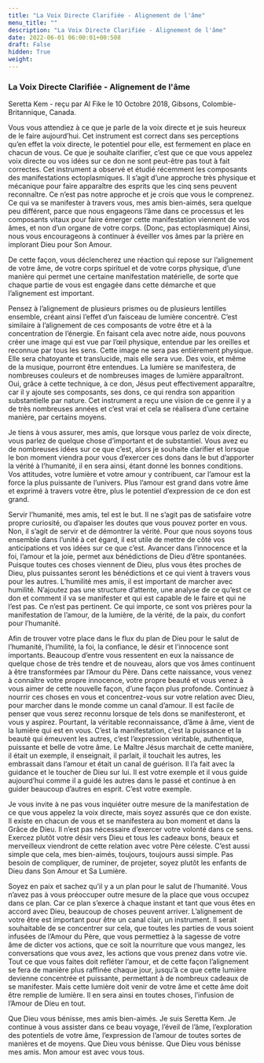 ```yaml
---
title: "La Voix Directe Clarifiée - Alignement de l'âme"
menu_title: ""
description: "La Voix Directe Clarifiée - Alignement de l'âme"
date: 2022-06-01 06:00:01+00:508
draft: False
hidden: True
weight:
---
```

### La Voix Directe Clarifiée - Alignement de l'âme

Seretta Kem - reçu par Al Fike le 10 Octobre 2018, Gibsons, Colombie-Britannique, Canada.

Vous vous attendiez à ce que je parle de la voix directe et je suis heureux de le faire aujourd’hui. Cet instrument est correct dans ses perceptions qu’en effet la voix directe, le potentiel pour elle, est fermement en place en chacun de vous. Ce que je souhaite clarifier, c’est que ce que vous appelez voix directe ou vos idées sur ce don ne sont peut-être pas tout à fait correctes. Cet instrument a observé et étudié récemment les composants des manifestations ectoplasmiques. Il s’agit d’une approche très physique et mécanique pour faire apparaître des esprits que les cinq sens peuvent reconnaître. Ce n’est pas notre approche et je crois que vous le comprenez. Ce qui va se manifester à travers vous, mes amis bien-aimés, sera quelque peu différent, parce que nous engageons l’âme dans ce processus et les composants vitaux pour faire émerger cette manifestation viennent de vos âmes, et non d’un organe de votre corps. (Donc, pas ectoplasmique) Ainsi, nous vous encourageons à continuer à éveiller vos âmes par la prière en implorant Dieu pour Son Amour.

De cette façon, vous déclencherez une réaction qui repose sur l’alignement de votre âme, de votre corps spirituel et de votre corps physique, d’une manière qui permet une certaine manifestation matérielle, de sorte que chaque partie de vous est engagée dans cette démarche et que l’alignement est important.

Pensez à l’alignement de plusieurs prismes ou de plusieurs lentilles ensemble, créant ainsi l’effet d’un faisceau de lumière concentré. C’est similaire à l’alignement de ces composants de votre être et à la concentration de l’énergie. En faisant cela avec notre aide, nous pouvons créer une image qui est vue par l’œil physique, entendue par les oreilles et reconnue par tous les sens. Cette image ne sera pas entièrement physique. Elle sera chatoyante et translucide, mais elle sera vue. Des voix, et même de la musique, pourront être entendues. La lumière se manifestera, de nombreuses couleurs et de nombreuses images de lumière apparaîtront. Oui, grâce à cette technique, à ce don, Jésus peut effectivement apparaître, car il y ajoute ses composants, ses dons, ce qui rendra son apparition substantielle par nature. Cet instrument a reçu une vision de ce genre il y a de très nombreuses années et c’est vrai et cela se réalisera d’une certaine manière, par certains moyens.

Je tiens à vous assurer, mes amis, que lorsque vous parlez de voix directe, vous parlez de quelque chose d’important et de substantiel. Vous avez eu de nombreuses idées sur ce que c’est, alors je souhaite clarifier et lorsque le bon moment viendra pour vous d’exercer ces dons dans le but d’apporter la vérité à l’humanité, il en sera ainsi, étant donné les bonnes conditions. Vos attitudes, votre lumière et votre amour y contribuent, car l’amour est la force la plus puissante de l’univers. Plus l’amour est grand dans votre âme et exprimé à travers votre être, plus le potentiel d’expression de ce don est grand.

Servir l’humanité, mes amis, tel est le but. Il ne s’agit pas de satisfaire votre propre curiosité, ou d’apaiser les doutes que vous pouvez porter en vous. Non, il s’agit de servir et de démontrer la vérité. Pour que nous soyons tous ensemble dans l’unité à cet égard, il est utile de mettre de côté vos anticipations et vos idées sur ce que c’est. Avancer dans l’innocence et la foi, l’amour et la joie, permet aux bénédictions de Dieu d’être spontanées. Puisque toutes ces choses viennent de Dieu, plus vous êtes proches de Dieu, plus puissantes seront les bénédictions et ce qui vient à travers vous pour les autres. L’humilité mes amis, il est important de marcher avec humilité. N’ajoutez pas une structure d’attente, une analyse de ce qu’est ce don et comment il va se manifester et qui est capable de le faire et qui ne l’est pas. Ce n’est pas pertinent. Ce qui importe, ce sont vos prières pour la manifestation de l’amour, de la lumière, de la vérité, de la paix, du confort pour l’humanité.

Afin de trouver votre place dans le flux du plan de Dieu pour le salut de l’humanité, l’humilité, la foi, la confiance, le désir et l’innocence sont importants. Beaucoup d’entre vous ressentent en eux la naissance de quelque chose de très tendre et de nouveau, alors que vos âmes continuent à être transformées par l’Amour du Père. Dans cette naissance, vous venez à connaître votre propre innocence, votre propre beauté et vous venez à vous aimer de cette nouvelle façon, d’une façon plus profonde. Continuez à nourrir ces choses en vous et concentrez-vous sur votre relation avec Dieu, pour marcher dans le monde comme un canal d’amour. Il est facile de penser que vous serez reconnu lorsque de tels dons se manifesteront, et vous y aspirez. Pourtant, la véritable reconnaissance, d’âme à âme, vient de la lumière qui est en vous. C’est la manifestation, c’est la puissance et la beauté qui émeuvent les autres, c’est l’expression véritable, authentique, puissante et belle de votre âme. Le Maître Jésus marchait de cette manière, il était un exemple, il enseignait, il parlait, il touchait les autres, les embrassait dans l’amour et était un canal de guérison. Il l’a fait avec la guidance et le toucher de Dieu sur lui. Il est votre exemple et il vous guide aujourd’hui comme il a guidé les autres dans le passé et continue à en guider beaucoup d’autres en esprit. C’est votre exemple.

Je vous invite à ne pas vous inquiéter outre mesure de la manifestation de ce que vous appelez la voix directe, mais soyez assurés que ce don existe. Il existe en chacun de vous et se manifestera au bon moment et dans la Grâce de Dieu. Il n’est pas nécessaire d’exercer votre volonté dans ce sens. Exercez plutôt votre désir vers Dieu et tous les cadeaux bons, beaux et merveilleux viendront de cette relation avec votre Père céleste. C’est aussi simple que cela, mes bien-aimés, toujours, toujours aussi simple. Pas besoin de compliquer, de ruminer, de projeter, soyez plutôt les enfants de Dieu dans Son Amour et Sa Lumière.

Soyez en paix et sachez qu’il y a un plan pour le salut de l’humanité. Vous n’avez pas à vous préoccuper outre mesure de la place que vous occupez dans ce plan. Car ce plan s’exerce à chaque instant et tant que vous êtes en accord avec Dieu, beaucoup de choses peuvent arriver. L’alignement de votre être est important pour être un canal clair, un instrument. Il serait souhaitable de se concentrer sur cela, que toutes les parties de vous soient infusées de l’Amour du Père, que vous permettiez à la sagesse de votre âme de dicter vos actions, que ce soit la nourriture que vous mangez, les conversations que vous avez, les actions que vous prenez dans votre vie. Tout ce que vous faites doit refléter l’amour, et de cette façon l’alignement se fera de manière plus raffinée chaque jour, jusqu’à ce que cette lumière devienne concentrée et puissante, permettant à de nombreux cadeaux de se manifester. Mais cette lumière doit venir de votre âme et cette âme doit être remplie de lumière. Il en sera ainsi en toutes choses, l’infusion de l’Amour de Dieu en tout.

Que Dieu vous bénisse, mes amis bien-aimés. Je suis Seretta Kem. Je continue à vous assister dans ce beau voyage, l’éveil de l’âme, l’exploration des potentiels de votre âme, l’expression de l’amour de toutes sortes de manières et de moyens. Que Dieu vous bénisse. Que Dieu vous bénisse mes amis. Mon amour est avec vous tous.
